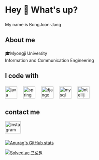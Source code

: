 <h1 align="left">Hey 👋 What's up?</h1>

###

<p align="left">My name is BongJoon-Jang</p>

###

<h2 align="left">About me</h2>

###

<p align="left">🎓Myongji University <br> Information and Communication Engineering</p>

###

<h2 align="left">I code with</h2>

###

<div align="left">
  <img src="https://cdn.jsdelivr.net/gh/devicons/devicon/icons/java/java-original.svg" height="40" alt="java logo"  />
  <img width="12" />
  <img src="https://cdn.jsdelivr.net/gh/devicons/devicon/icons/spring/spring-original.svg" height="40" alt="spring logo"  />
  <img width="12" />
  <img src="https://cdn.jsdelivr.net/gh/devicons/devicon/icons/django/django-plain.svg" height="40" alt="django logo"  />
  <img width="12" />
  <img src="https://cdn.jsdelivr.net/gh/devicons/devicon/icons/mysql/mysql-original.svg" height="40" alt="mysql logo"  />
  <img width="12" />
  <img src="https://cdn.jsdelivr.net/gh/devicons/devicon/icons/intellij/intellij-original.svg" height="40" alt="intellij logo"  />
</div>

###

<p align="left"></p>

###

## contact me 

<div align="left">
  <a href="https://www.instagram.com/j_bong_j?igsh=MTVhc3R6b3lwYTQ5bQ%3D%3D&utm_source=qr" target="_blank">
    <img src="https://raw.githubusercontent.com/maurodesouza/profile-readme-generator/master/src/assets/icons/social/instagram/default.svg" width="52" height="40" alt="instagram logo"  />
  </a>
</div>

###



[![Anurag's GitHub stats](https://github-readme-stats.vercel.app/api?username=bongj9&title_color=#0080FF)](https://github.com/anuraghazra/github-readme-stats)

[![Solved.ac
프로필](http://mazassumnida.wtf/api/v2/generate_badge?boj=lollypark501)](https://solved.ac/{handle})
